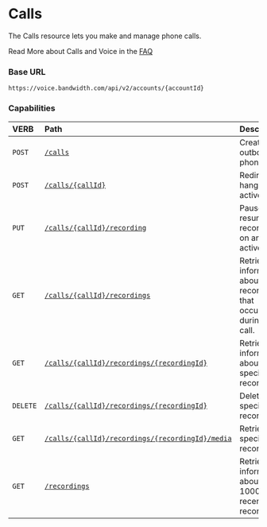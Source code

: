 # Calls
The Calls resource lets you make and manage phone calls.

<aside class="alert general small">
<p>
Read More about Calls and Voice in the <a href="http://dev.bandwidth.com/faq/#voice">FAQ</a>
</p>
</aside>

### Base URL

`https://voice.bandwidth.com/api/v2/accounts/{accountId}`

### Capabilities

| VERB                             | Path                                                                                                  | Description                                                        |
|:---------------------------------|:------------------------------------------------------------------------------------------------------|:-------------------------------------------------------------------|
| <code class="post">POST</code>   | [`/calls`](postCalls.md)                                                                              | Create an outbound phone call                                      |
| <code class="post">POST</code>   | [`/calls/{callId}`](postCallsCallId.md)                                                               | Redirect or hangup an active call                                  |
| <code class="post">PUT</code>    | [`/calls/{callId}/recording`](putCallsCallIdRecording.md)                                             | Pause or resume recording on an active call                        |
| <code class="post">GET</code>    | [`/calls/{callId}/recordings`](calls/getCallsCallIdRecordings.md)                                     | Retrieve information about recordings that occurred during a call. |
| <code class="post">GET</code>    | [`/calls/{callId}/recordings/{recordingId}`](calls/getCallsCallIdRecordingsRecordingId.md)            | Retrieve information about a specific recording.                   |
| <code class="post">DELETE</code> | [`/calls/{callId}/recordings/{recordingId}`](calls/deleteCallsCallIdRecordingsRecordingId.md)         | Delete a specific recording.                                       |
| <code class="post">GET</code>    | [`/calls/{callId}/recordings/{recordingId}/media`](calls/getCallsCallIdRecordingsRecordingIdMedia.md) | Retrieve a specific recording.                                     |
| <code class="post">GET</code>    | [`/recordings`](calls/getRecordings.md)                                                               | Retrieve information about your 1000 most recent recordings.       |
